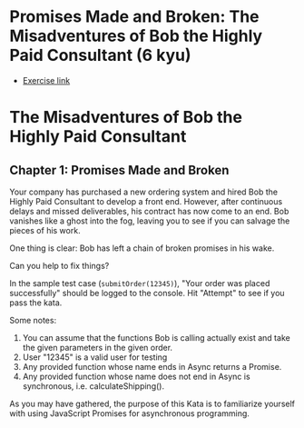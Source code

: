 # Promises Made and Broken: The Misadventures of Bob the Highly Paid Consultant (6 kyu)

- [Exercise link](https://www.codewars.com/kata/587593285448632b8d000143)

# The Misadventures of Bob the Highly Paid Consultant

## Chapter 1: Promises Made and Broken

Your company has purchased a new ordering system and hired Bob the Highly Paid Consultant to develop a front end. However, after continuous delays and missed deliverables, his contract has now come to an end. Bob vanishes like a ghost into the fog, leaving you to see if you can salvage the pieces of his work.

One thing is clear: Bob has left a chain of broken promises in his wake.

Can you help to fix things?

In the sample test case (`submitOrder(12345)`), "Your order was placed successfully" should be logged to the console. Hit "Attempt" to see if you pass the kata.

Some notes:

1. You can assume that the functions Bob is calling actually exist and take the given parameters in the given order.
2. User "12345" is a valid user for testing
3. Any provided function whose name ends in Async returns a Promise.
3. Any provided function whose name does not end in Async is synchronous, i.e. calculateShipping().

As you may have gathered, the purpose of this Kata is to familiarize yourself with using JavaScript Promises for asynchronous programming.


